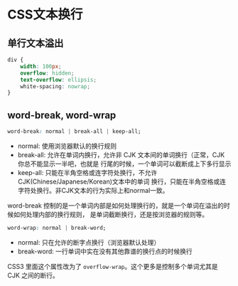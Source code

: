 ﻿# CSS文本换行


## 单行文本溢出

```css
div {
    width: 100px;
    overflow: hidden;
    text-overflow: ellipsis;
    white-spacing: nowrap;
}
```     

## word-break, word-wrap


```css
word-break: normal | break-all | keep-all;
```    

- normal: 使用浏览器默认的换行规则
- break-all: 允许在单词内换行，允许非 CJK 文本间的单词换行（正常，CJK 你总不能显示一半吧，也就是
行尾的时候，一个单词可以截断成上下多行显示
- keep-all: 只能在半角空格或连字符处换行，不允许CJK(Chinese/Japanese/Korean)文本中的单词
换行，只能在半角空格或连字符处换行。非CJK文本的行为实际上和normal一致。    

word-break 控制的是一个单词内部是如何处理换行的，就是一个单词在溢出的时候如何处理内部的换行规则，
是单词截断换行，还是按浏览器的规则等。    

```css
word-wrap: normal | break-word;
```    
- normal: 只在允许的断字点换行（浏览器默认处理）
- break-word: 一行单词中实在没有其他靠谱的换行点的时候换行

CSS3 里面这个属性改为了 `overflow-wrap`。这个更多是控制多个单词尤其是 CJK 之间的断行。

